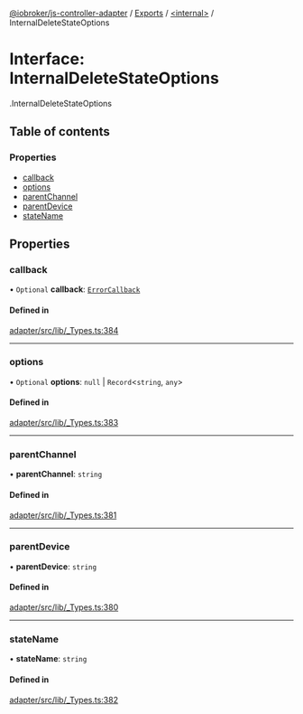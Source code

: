 [@iobroker/js-controller-adapter](../README.md) / [Exports](../modules.md) / [<internal\>](../modules/internal_.md) / InternalDeleteStateOptions

# Interface: InternalDeleteStateOptions

[<internal>](../modules/internal_.md).InternalDeleteStateOptions

## Table of contents

### Properties

- [callback](internal_.InternalDeleteStateOptions.md#callback)
- [options](internal_.InternalDeleteStateOptions.md#options)
- [parentChannel](internal_.InternalDeleteStateOptions.md#parentchannel)
- [parentDevice](internal_.InternalDeleteStateOptions.md#parentdevice)
- [stateName](internal_.InternalDeleteStateOptions.md#statename)

## Properties

### callback

• `Optional` **callback**: [`ErrorCallback`](../modules/internal_.md#errorcallback)

#### Defined in

[adapter/src/lib/_Types.ts:384](https://github.com/ioBroker/ioBroker.js-controller/blob/d1ea91b2/packages/adapter/src/lib/_Types.ts#L384)

___

### options

• `Optional` **options**: ``null`` \| `Record`<`string`, `any`\>

#### Defined in

[adapter/src/lib/_Types.ts:383](https://github.com/ioBroker/ioBroker.js-controller/blob/d1ea91b2/packages/adapter/src/lib/_Types.ts#L383)

___

### parentChannel

• **parentChannel**: `string`

#### Defined in

[adapter/src/lib/_Types.ts:381](https://github.com/ioBroker/ioBroker.js-controller/blob/d1ea91b2/packages/adapter/src/lib/_Types.ts#L381)

___

### parentDevice

• **parentDevice**: `string`

#### Defined in

[adapter/src/lib/_Types.ts:380](https://github.com/ioBroker/ioBroker.js-controller/blob/d1ea91b2/packages/adapter/src/lib/_Types.ts#L380)

___

### stateName

• **stateName**: `string`

#### Defined in

[adapter/src/lib/_Types.ts:382](https://github.com/ioBroker/ioBroker.js-controller/blob/d1ea91b2/packages/adapter/src/lib/_Types.ts#L382)
